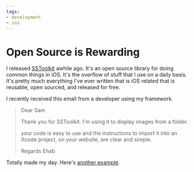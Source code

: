 ```yaml
---
tags:
- development
- ios
---
```


# Open Source is Rewarding

I released [SSToolkit](http://sstoolk.it) awhile ago. It's an open source library for doing common things in iOS. It's the overflow of stuff that I use on a daily basis. It's pretty much everything I've ever written that is iOS related that is reusable, open sourced, and released for free.

I recently received this email from a developer using my framework.

> Dear Sam
>
> Thank you for SSToolkit. I'm using it to display images from a folder.
>
> your code is easy to use and the instructions to import it into an Xcode project, on your website, are clear and simple.
>
> Regards
> Ehab

Totally made my day. <span class="gray">Here's [another example](https://github.com/soffes/ssziparchive/issues/7).</span>
